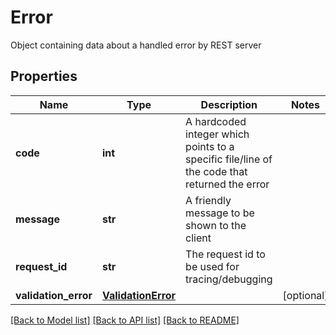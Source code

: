 # Error

Object containing data about a handled error by REST server

## Properties

| Name                 | Type                                      | Description                                                                                  | Notes      |
| -------------------- | ----------------------------------------- | -------------------------------------------------------------------------------------------- | ---------- |
| **code**             | **int**                                   | A hardcoded integer which points to a specific file/line of the code that returned the error |
| **message**          | **str**                                   | A friendly message to be shown to the client                                                 |
| **request_id**       | **str**                                   | The request id to be used for tracing/debugging                                              |
| **validation_error** | [**ValidationError**](ValidationError.md) |                                                                                              | [optional] |

[[Back to Model list]](../README.md#documentation-for-models) [[Back to API list]](../README.md#documentation-for-api-endpoints) [[Back to README]](../README.md)
